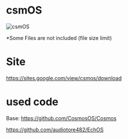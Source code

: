 # csmOS
![csmOS](https://user-images.githubusercontent.com/89384053/208288515-c4c210bf-eaf9-48d6-837d-5dd555104e98.png)

*Some Files are not included (file size limit)

# Site
https://sites.google.com/view/csmos/download

# used code
Base: https://github.com/CosmosOS/Cosmos

https://github.com/audiotore482/EchOS
